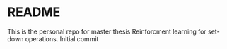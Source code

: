 # README #

This is the personal repo for master thesis Reinforcment learning for set-down operations. 
Initial commit